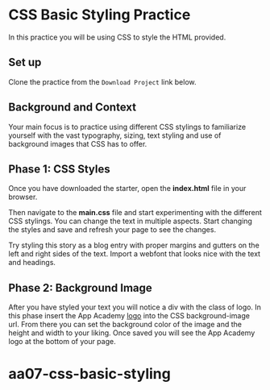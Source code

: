 # CSS Basic Styling Practice

In this practice you will be using CSS to style the HTML provided.

## Set up

Clone the practice from the `Download Project` link below.

## Background and Context

Your main focus is to practice using different CSS stylings to familiarize
yourself with the vast typography, sizing, text styling and use of background
images that CSS has to offer.

## Phase 1: CSS Styles

Once you have downloaded the starter, open the __index.html__ file in your
browser.

Then navigate to the __main.css__ file and start experimenting with the
different CSS stylings. You can change the text in multiple aspects. Start
changing the styles and save and refresh your page to see the changes.

Try styling this story as a blog entry with proper margins and gutters on the
left and right sides of the text. Import a webfont that looks nice with the
text and headings.

## Phase 2: Background Image

After you have styled your text you will notice a div with the class of logo.
In this phase insert the App Academy [logo] into the CSS background-image url.
From there you can set the background color of the image and the height and
width to your liking. Once saved you will see the App Academy logo at the bottom
of your page.

[logo]: https://appacademy.github.io/styleguide/assets/logo/logo-emblem-black-1000.png
# aa07-css-basic-styling
